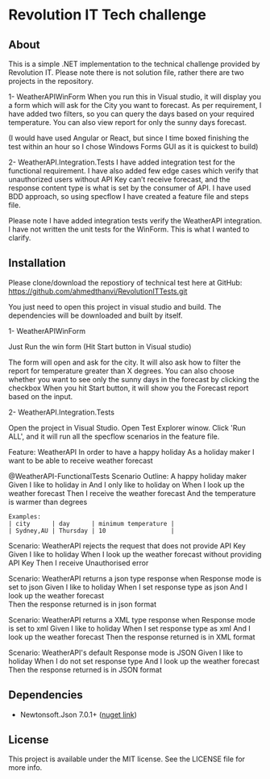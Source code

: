 # Revolution IT Tech challenge

## About
This is a simple .NET implementation to the technical challenge provided by Revolution IT.
Please note there is not solution file, rather there are two projects in the repository.

1-	WeatherAPIWinForm
When you run this in Visual studio, it will display you a form which will ask for the City you want to forecast.
As per requirement, I have added two filters, so you can query the days based on your required temperature.
You can also view report for only the sunny days forecast.

(I would have used Angular or React, but since I time boxed finishing the test within an hour so I chose Windows Forms GUI as it is quickest to build)

2-	WeatherAPI.Integration.Tests
I have added integration test for the functional requirement.
I have also added few edge cases which verify that unauthorized users without API Key can’t receive forecast, and the response content type is what is set by the consumer of API.
I have used BDD approach, so using specflow I have created a feature file and steps file.

Please note I have added integration tests verify the WeatherAPI integration. I have not written the unit tests for the WinForm. This is what I wanted to clarify.



## Installation

Please clone/download the repostiory of technical test here at GitHub:
https://github.com/ahmedthanvi/RevolutionITTests.git

You just need to open this project in visual studio and build. The dependencies will be downloaded and built by itself.

1-	WeatherAPIWinForm

Just Run the win form (Hit Start button in Visual studio)

The form will open and ask for the city.
It will also ask how to filter the report for temperature greater than X degrees. 
You can also choose whether you want to see only the sunny days in the forecast by clicking the checkbox
When you hit Start button, it will show you the Forecast report based on the input.


2-	WeatherAPI.Integration.Tests

Open the project in Visual Studio.
Open Test Explorer winow.
Click 'Run ALL', and it will run all the specflow scenarios in the feature file.

Feature: WeatherAPI
	In order to have a happy holiday
	As a holiday maker
	I want to be able to receive weather forecast

@WeatherAPI-FunctionalTests
Scenario Outline: A happy holiday maker
	Given I like to holiday in <city>
	And I only like to holiday on <day>
	When I look up the weather forecast
	Then I receive the weather forecast
	And the temperature is warmer than <minimum temperature> degrees
	
	Examples:
    | city      | day      | minimum temperature |
    | Sydney,AU | Thursday | 10                  |

Scenario: WeatherAPI rejects the request that does not provide API Key
	Given I like to holiday
	When I look up the weather forecast without providing API Key
	Then I receive Unauthorised error

Scenario: WeatherAPI returns a json type response when Response mode is set to json
	Given I like to holiday
	When I set response type as json
	And I look up the weather forecast	
	Then the response returned is in json format

Scenario: WeatherAPI returns a XML type response when Response mode is set to xml
	Given I like to holiday 
	When I set response type as xml
	And I look up the weather forecast 
	Then the response returned is in XML format

Scenario: WeatherAPI's default Response mode is JSON
	Given I like to holiday 
	When I do not set response type
	And I look up the weather forecast
	Then the response returned is in JSON format


## Dependencies

* Newtonsoft.Json 7.0.1+ ([nuget link](https://www.nuget.org/packages/Newtonsoft.Json/7.0.1))

## License

This project is available under the MIT license. See the LICENSE file for more info.
